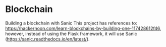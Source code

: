 # Blockchain
Building a blockchain with Sanic
This project has references to: https://hackernoon.com/learn-blockchains-by-building-one-117428612f46, however, instead of using the Flask framework, it will use Sanic (https://sanic.readthedocs.io/en/latest/).

